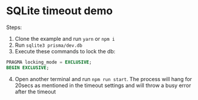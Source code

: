 # SQLite timeout demo

Steps:
1. Clone the example and run `yarn` or `npm i`
2. Run `sqlite3 prisma/dev.db`
3. Execute these commands to lock the db:
```sql
PRAGMA locking_mode = EXCLUSIVE;
BEGIN EXCLUSIVE;
```
4. Open another terminal and run `npm run start`. The process will hang for 20secs as mentioned in the timeout settings and will throw a busy error after the timeout
